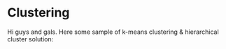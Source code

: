 # Clustering


Hi guys and gals. Here some sample of k-means clustering & hierarchical cluster solution:



